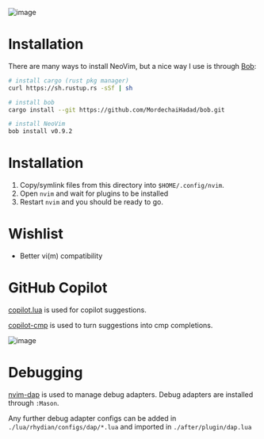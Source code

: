 ![image](https://user-images.githubusercontent.com/9198690/210136444-a87eb355-f08f-4451-a2e5-5d90b7bf8a0c.png)

# Installation

There are many ways to install NeoVim, but a nice way I use is through [Bob](https://github.com/MordechaiHadad/bob.git):

```sh
# install cargo (rust pkg manager)
curl https://sh.rustup.rs -sSf | sh

# install bob
cargo install --git https://github.com/MordechaiHadad/bob.git

# install NeoVim
bob install v0.9.2
```

# Installation

1. Copy/symlink files from this directory into `$HOME/.config/nvim`.
2. Open `nvim` and wait for plugins to be installed
3. Restart `nvim` and you should be ready to go.

# Wishlist

- Better vi(m) compatibility

# GitHub Copilot

[copilot.lua](https://github.com/zbirenbaum/copilot.lua) is used for copilot suggestions.

[copilot-cmp](https://github.com/zbirenbaum/copilot-cmp) is used to turn suggestions into cmp completions.

![image](https://user-images.githubusercontent.com/9198690/178099328-ea886b45-e071-40a4-8f27-5ee262b81ec0.png)

# Debugging

[nvim-dap](https://github.com/mfussenegger/nvim-dap) is used to manage debug adapters. Debug adapters are installed through `:Mason`.

Any further debug adapter configs can be added in `./lua/rhydian/configs/dap/*.lua` and imported in `./after/plugin/dap.lua`
